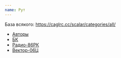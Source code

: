 ```yaml
---
name: Рут
---
```


База всякого: https://caglrc.cc/scalar/categories/all/

* [Авторы](authors)
* [БК](bk)
* [Радио-86РК](rk86)
* [Вектор-06Ц](vector06c)

